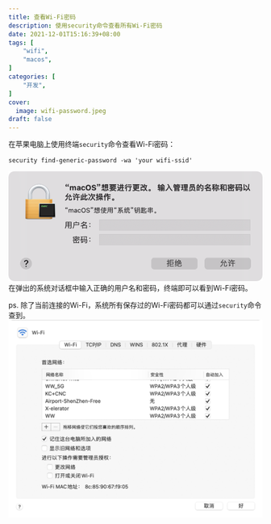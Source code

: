 ```yaml
---
title: 查看Wi-Fi密码
description: 使用security命令查看所有Wi-Fi密码
date: 2021-12-01T15:16:39+08:00
tags: [
    "wifi",
    "macos",
]
categories: [
    "开发",
]
cover:
  image: wifi-password.jpeg
draft: false
---
```


在苹果电脑上使用终端`security`命令查看Wi-Fi密码：
```shell
security find-generic-password -wa 'your wifi-ssid'
```
![macos dialogue](wifi.png)
在弹出的系统对话框中输入正确的用户名和密码，终端即可以看到Wi-Fi密码。

ps. 除了当前连接的Wi-Fi，系统所有保存过的Wi-Fi密码都可以通过`security`命令查到。
![macos all remember wifi list](all-wifi.png)
